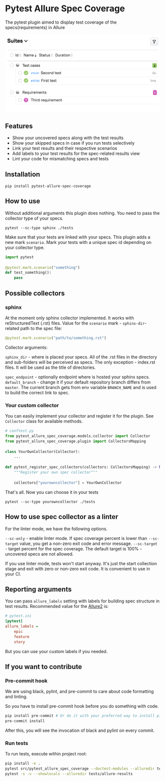 # Pytest Allure Spec Coverage

The pytest plugin aimed to display test coverage of the specs(requirements) in Allure

![image info](./img/allure.png)

## Features

* Show your uncovered specs along with the test results
* Show your skipped specs in case if you run tests selectively
* Link your test results and their respective scenarios
* Add labels to your test results for the spec-related results view
* Lint your code for mismatching specs and tests


## Installation
```shell
pip install pytest-allure-spec-coverage
```

## How to use
Without additional arguments this plugin does nothing. 
You need to pass the collector type of your specs.
```shell
pytest --sc-type sphinx ./tests
```

Make sure that your tests are linked with your specs.
This plugin adds a new mark `scenario`. Mark your tests with a unique spec id depending on your collector type. 
```python
import pytest

@pytest.mark.scenario("something")
def test_something():
    pass
```

## Possible collectors
### sphinx
At the moment only sphinx collector implemented. 
It works with reStructuredText (.rst) files.
Value for the `scenario` mark - `sphinx-dir`-related path to the spec file:
```python
@pytest.mark.scenario("path/to/something.rst")
```

Collector arguments:

`sphinx_dir` - where is placed your specs. 
All of the .rst files in the directory and sub-folders will be perceived as specs.
The only exception - index.rst files. It will be used as the title of directories.

`spec_endpoint` - optionally endpoint where is hosted your sphinx specs.
`default_branch` - change it if your default repository branch differs from `master`. 
The current branch gets from env variable `BRANCH_NAME` and is used to build the correct link to spec.

### Your custom collector
You can easily implement your collector and register it for the plugin.
See `Collector` class for available methods.

```python
# conftest.py
from pytest_allure_spec_coverage.models.collector import Collector
from pytest_allure_spec_coverage.plugin import CollectorsMapping

class YourOwnCollector(Collector):
    ...

def pytest_register_spec_collectors(collectors: CollectorsMapping) -> None:
    """Register your own spec collector"""

    collectors["yourowncollector"] = YourOwnCollector
```
That's all. Now you can choose it in your tests
```shell
pytest --sc-type yourowncollector ./tests
```


## How to use spec collector as a linter
For the linter mode, we have the following options.

`--sc-only` - enable linter mode. 
If spec coverage percent is lower than `--sc-target` value, you get a non-zero exit code and error message.
`--sc-target` - target percent for the spec coverage. The default target is 100% - uncovered specs are not allowed.

If you use linter mode, tests won't start anyway. It's just the start collection stage and exit with zero or non-zero exit code. 
It is convenient to use in your CI.

## Reporting arguments
You can pass `allure_labels` setting with labels for building spec structure in test results.
Recommended value for the [Allure2](https://github.com/allure-framework/allure2) is:
```ini
# pytest.ini
[pytest]
allure_labels =
    epic
    feature
    story
```
But you can use your custom labels if you needed.

## If you want to contribute
### Pre-commit hook

We are using black, pylint, and pre-commit to care about code formatting and linting.

So you have to install pre-commit hook before you do something with code.

``` sh
pip install pre-commit # Or do it with your preferred way to install pip packages
pre-commit install
```

After this, you will see the invocation of black and pylint on every commit.

### Run tests

To run tests, execute within project root:

```bash
pip install -e .
pytest src/pytest_allure_spec_coverage --doctest-modules --alluredir tests/allure-results
pytest -s -v --showlocals --alluredir tests/allure-results
```
